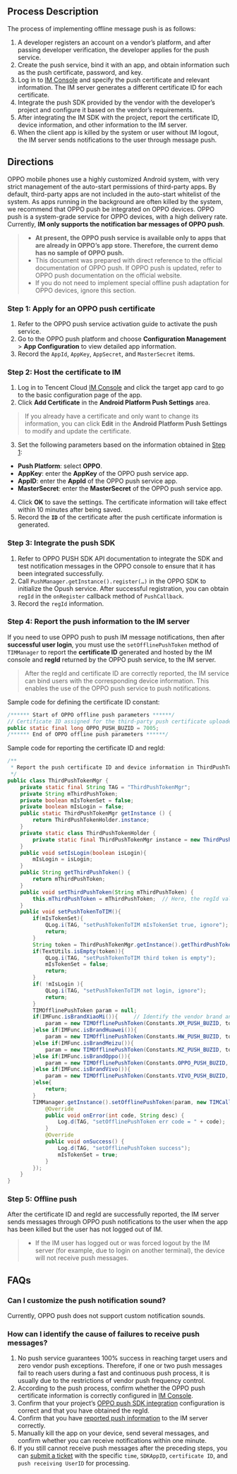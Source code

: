 ## Process Description
The process of implementing offline message push is as follows:
1. A developer registers an account on a vendor’s platform, and after passing developer verification, the developer applies for the push service.
2. Create the push service, bind it with an app, and obtain information such as the push certificate, password, and key.
3. Log in to [IM Console](https://console.qcloud.com/avc) and specify the push certificate and relevant information. The IM server generates a different certificate ID for each certificate.
4. Integrate the push SDK provided by the vendor with the developer’s project and configure it based on the vendor’s requirements.
5. After integrating the IM SDK with the project, report the certificate ID, device information, and other information to the IM server.
6. When the client app is killed by the system or user without IM logout, the IM server sends notifications to the user through message push.

## Directions

OPPO mobile phones use a highly customized Android system, with very strict management of the auto-start permissions of third-party apps. By default, third-party apps are not included in the auto-start whitelist of the system. As apps running in the background are often killed by the system, we recommend that OPPO push be integrated on OPPO devices. OPPO push is a system-grade service for OPPO devices, with a high delivery rate. Currently, **IM only supports the notification bar messages of OPPO push**.

>
>- **At present, the OPPO push service is available only to apps that are already in OPPO’s app store. Therefore, the current demo has no sample of OPPO push.**
>- This document was prepared with direct reference to the official documentation of OPPO push. If OPPO push is updated, refer to OPPO push documentation on the official website.
>- If you do not need to implement special offline push adaptation for OPPO devices, ignore this section.

<span id="Step1"></span>
### Step 1: Apply for an OPPO push certificate
1. Refer to the OPPO push service activation guide to activate the push service.
2. Go to the OPPO push platform and choose **Configuration Management** > **App Configuration** to view detailed app information.
<span id="Step1_3"></span>
3. Record the `AppId`, `AppKey`, `AppSecret`, and `MasterSecret` items.

<span id="Step2"></span>
### Step 2: Host the certificate to IM
1. Log in to Tencent Cloud [IM Console](https://console.qcloud.com/avc) and click the target app card to go to the basic configuration page of the app.
2. Click **Add Certificate** in the **Android Platform Push Settings** area.
 > If you already have a certificate and only want to change its information, you can click **Edit** in the **Android Platform Push Settings** to modify and update the certificate.
 >
3. Set the following parameters based on the information obtained in [Step 1](#step-1.3A-apply-for-an-oppo-push-certificate):
 - **Push Platform**: select **OPPO**.
 - **AppKey**: enter the **AppKey** of the OPPO push service app.
 - **AppID**: enter the **AppId** of the OPPO push service app.
 - **MasterSecret**: enter the **MasterSecret** of the OPPO push service app.

4. Click **OK** to save the settings. The certificate information will take effect within 10 minutes after being saved.
5. Record the **`ID`** of the certificate after the push certificate information is generated.


<span id="Step3"></span>
### Step 3: Integrate the push SDK

1. Refer to OPPO PUSH SDK API documentation to integrate the SDK and test notification messages in the OPPO console to ensure that it has been integrated successfully.
2. Call `PushManager.getInstance().register(…)` in the OPPO SDK to initialize the Opush service.
 After successful registration, you can obtain `regId` in the `onRegister` callback method of `PushCallback`.
3. Record the `regId` information.

<span id="Step4"></span>
### Step 4: Report the push information to the IM server

If you need to use OPPO push to push IM message notifications, then after **successful user login**, you must use the `setOfflinePushToken` method of `TIMManager` to report the **certificate ID** generated and hosted by the IM console and **regId** returned by the OPPO push service, to the IM server.
> After the regId and certificate ID are correctly reported, the IM service can bind users with the corresponding device information. This enables the use of the OPPO push service to push notifications.

Sample code for defining the certificate ID constant:

```java
/****** Start of OPPO offline push parameters ******/
// Certificate ID assigned for the third-party push certificate uploaded to the Tencent Cloud console
public static final long OPPO_PUSH_BUZID = 7005;
/****** End of OPPO offline push parameters ******/
```

Sample code for reporting the certificate ID and regId:

```java
/**
 * Report the push certificate ID and device information in ThirdPushTokenMgr.java
 */
public class ThirdPushTokenMgr {
    private static final String TAG = "ThirdPushTokenMgr";
    private String mThirdPushToken;
    private boolean mIsTokenSet = false;
    private boolean mIsLogin = false;
    public static ThirdPushTokenMgr getInstance () {
        return ThirdPushTokenHolder.instance;
    }
    private static class ThirdPushTokenHolder {
        private static final ThirdPushTokenMgr instance = new ThirdPushTokenMgr();
    }
    public void setIsLogin(boolean isLogin){
        mIsLogin = isLogin;
    }
    public String getThirdPushToken() {
        return mThirdPushToken;
    }
    public void setThirdPushToken(String mThirdPushToken) {
        this.mThirdPushToken = mThirdPushToken;  // Here, the regId value is passed in. Describe it based on the aforementioned custom BroadcastReciever class documentation.
    }
    public void setPushTokenToTIM(){
        if(mIsTokenSet){
            QLog.i(TAG, "setPushTokenToTIM mIsTokenSet true, ignore");
            return;
        }
        String token = ThirdPushTokenMgr.getInstance().getThirdPushToken();
        if(TextUtils.isEmpty(token)){
            QLog.i(TAG, "setPushTokenToTIM third token is empty");
            mIsTokenSet = false;
            return;
        }
        if( !mIsLogin ){
            QLog.i(TAG, "setPushTokenToTIM not login, ignore");
            return;
        }
        TIMOfflinePushToken param = null;
        if(IMFunc.isBrandXiaoMi()){     // Identify the vendor brand and choose different push services for different vendors
            param = new TIMOfflinePushToken(Constants.XM_PUSH_BUZID, token);
        }else if(IMFunc.isBrandHuawei()){
            param = new TIMOfflinePushToken(Constants.HW_PUSH_BUZID, token);
        }else if(IMFunc.isBrandMeizu()){
            param = new TIMOfflinePushToken(Constants.MZ_PUSH_BUZID, token);
        }else if(IMFunc.isBrandOppo()){
            param = new TIMOfflinePushToken(Constants.OPPO_PUSH_BUZID, token);
        }else if(IMFunc.isBrandVivo()){
            param = new TIMOfflinePushToken(Constants.VIVO_PUSH_BUZID, token);
        }else{
            return;
        }
        TIMManager.getInstance().setOfflinePushToken(param, new TIMCallBack() {
            @Override
            public void onError(int code, String desc) {
                Log.d(TAG, "setOfflinePushToken err code = " + code);
            }
            @Override
            public void onSuccess() {
                Log.d(TAG, "setOfflinePushToken success");
                mIsTokenSet = true;
            }
        });
    }
}
```

### Step 5: Offline push

After the certificate ID and regId are successfully reported, the IM server sends messages through OPPO push notifications to the user when the app has been killed but the user has not logged out of IM.

>
>- If the IM user has logged out or was forced logout by the IM server (for example, due to login on another terminal), the device will not receive push messages.


## FAQs


### Can I customize the push notification sound?

Currently, OPPO push does not support custom notification sounds.

### How can I identify the cause of failures to receive push messages?
1. No push service guarantees 100% success in reaching target users and zero vendor push exceptions. Therefore, if one or two push messages fail to reach users during a fast and continuous push process, it is usually due to the restrictions of vendor push frequency control.
2. According to the push process, confirm whether the OPPO push certificate information is correctly configured in [IM Console](https://console.qcloud.com/avc).
3. Confirm that your project’s [OPPO push SDK integration](#step-3.3A-integrate-the-push-sdk) configuration is correct and that you have obtained the regId.
4. Confirm that you have [reported push information](#step-4.3A-report-the-push-information-to-the-im-server) to the IM server correctly.
5. Manually kill the app on your device, send several messages, and confirm whether you can receive notifications within one minute.
6. If you still cannot receive push messages after the preceding steps, you can [submit a ticket](https://console.cloud.tencent.com/workorder/category) with the specific `time`, `SDKAppID`, `certificate ID`, and `push receiving UserID` for processing.
